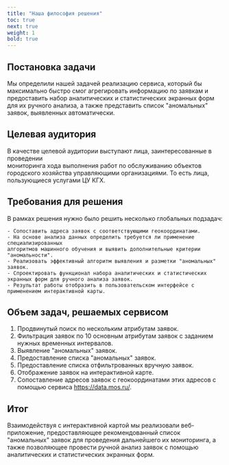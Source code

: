 ```yaml
---
title: "Наша философия решения"
toc: true
next: true
weight: 1
bold: true
---
```


## Постановка задачи

Мы определили нашей задачей реализацию сервиса, который бы максимально быстро 
смог агрегировать информацию по заявкам и предоставить набор аналитических и статистических
экранных форм для их ручного анализа, а также представить список "аномальных" заявок, выявленных автоматически.

## Целевая аудитория
В качестве целевой аудитории выступают лица, заинтересованные в проведении  
мониторинга хода выполнения работ по обслуживанию объектов городского
хозяйства управляющими организациями. То есть лица, пользующиеся услугами ЦУ КГХ.

## Требования для решения

В рамках решения нужно было решить несколько глобальных подзадач:

    - Сопоставить адреса заявок с соответствующими геокоординатами.
    - На основе анализа данных определить требуется ли применение специализированных
    алгоритмов машинного обучения и выявить дополнительные критерии "аномальности".
    - Реализовать эффективный алгоритм выявления и разметки "аномальных" заявок.
    - Спроектировать функционал набора аналитических и статистических экранных форм для ручного анализа заявок.
    - Результат работы отобразить в пользовательском интерфейсе с применением интерактивной карты.

## Объем задач, решаемых сервисом

1. Продвинутый поиск по нескольким атрибутам заявок.
2. Фильтрация заявок по 10 основным атрибутам заявок с заданием нужных временных интервалов.
3. Выявление "аномальных" заявок.
4. Предоставление списка "аномальных" заявок.
5. Предоставление списка отфильтрованных вручную заявок.
6. Отображение заявок на интерактивной карте.
7. Сопоставление адресов заявок с геокоординатами этих адресов с помощью сервиса https://data.mos.ru/.


## Итог

Взаимодействуя с интерактивной картой мы реализовали веб-приложение, предоставляющее рекомендованный список "аномальных" заявок
для проведения дальнейшего их мониторинга, а также позволяющее провести ручной анализ заявок с помощью 
аналитических и статистических экранных форм.


